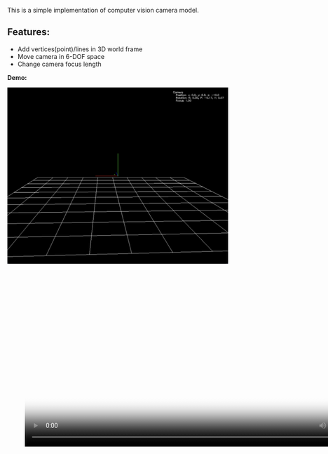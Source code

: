 This is a simple implementation of computer vision camera model.

## Features:

* Add vertices(point)/lines in 3D world frame
* Move camera in 6-DOF space
* Change camera focus length


**Demo:**

![Example](https://raw.githubusercontent.com/singleye/camera-model/master/examples/camera-model-1.png)


<figure class="video_container">
  <video controls="true" allowfullscreen="true" poster="https://raw.githubusercontent.com/singleye/camera-model/master/examples/camera-model-1.png" height="400">
    <source src="https://raw.githubusercontent.com/singleye/camera-model/master/examples/demo.m4v" type="video/mp4">
  </video>
</figure>
